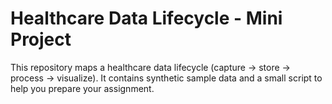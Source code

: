 # Healthcare Data Lifecycle - Mini Project

This repository maps a healthcare data lifecycle (capture -> store -> process -> visualize).
It contains synthetic sample data and a small script to help you prepare your assignment.


